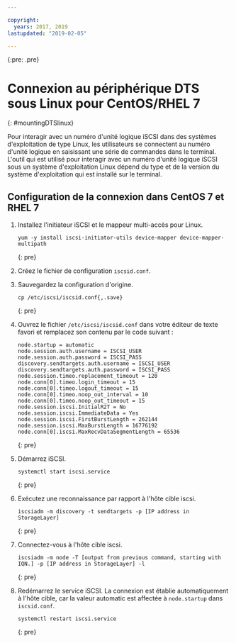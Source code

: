 ```yaml
---

copyright:
  years: 2017, 2019
lastupdated: "2019-02-05"

---
```

{:pre: .pre}

# Connexion au périphérique DTS sous Linux pour CentOS/RHEL 7
{: #mountingDTSlinux}

Pour interagir avec un numéro d'unité logique iSCSI dans des systèmes d'exploitation de type Linux, les utilisateurs se connectent au numéro d'unité logique en saisissant une série de commandes dans le terminal. L'outil qui est utilisé pour interagir avec un numéro d'unité logique iSCSI sous un système d'exploitation Linux dépend du type et de la version du système d'exploitation qui est installé sur le terminal.

## Configuration de la connexion dans CentOS 7 et RHEL 7

1. Installez l'initiateur iSCSI et le mappeur multi-accès pour Linux.
   ```
   yum -y install iscsi-initiator-utils device-mapper device-mapper-multipath
   ```
   {: pre}

2. Créez le fichier de configuration `iscsid.conf`.

3. Sauvegardez la configuration d'origine.
   ```
   cp /etc/iscsi/iscsid.conf{,.save}
   ```
   {: pre}

4. Ouvrez le fichier `/etc/iscsi/iscsid.conf` dans votre éditeur de texte favori et remplacez son contenu par le code suivant :
   ```
   node.startup = automatic
   node.session.auth.username = ISCSI_USER
   node.session.auth.password = ISCSI_PASS
   discovery.sendtargets.auth.username = ISCSI_USER
   discovery.sendtargets.auth.password = ISCSI_PASS
   node.session.timeo.replacement_timeout = 120
   node.conn[0].timeo.login_timeout = 15
   node.conn[0].timeo.logout_timeout = 15
   node.conn[0].timeo.noop_out_interval = 10
   node.conn[0].timeo.noop_out_timeout = 15
   node.session.iscsi.InitialR2T = No
   node.session.iscsi.ImmediateData = Yes
   node.session.iscsi.FirstBurstLength = 262144
   node.session.iscsi.MaxBurstLength = 16776192
   node.conn[0].iscsi.MaxRecvDataSegmentLength = 65536
   ```
   {: pre}

5. Démarrez iSCSI.<br/>
   ```
   systemctl start iscsi.service
   ```
   {: pre}

6. Exécutez une reconnaissance par rapport à l'hôte cible iscsi.<br/>
   ```
   iscsiadm -m discovery -t sendtargets -p [IP address in StorageLayer]
   ```
   {: pre}

7. Connectez-vous à l'hôte cible iscsi.<br/>
   ```
   iscsiadm -m node -T [output from previous command, starting with IQN.] -p [IP address in StorageLayer] -l
   ```
   {: pre}

8. Redémarrez le service iSCSI. La connexion est établie automatiquement à l'hôte cible, car la valeur automatic est affectée à `node.startup` dans `iscsid.conf`.<br/>
   ```
   systemctl restart iscsi.service
   ```
   {: pre}
